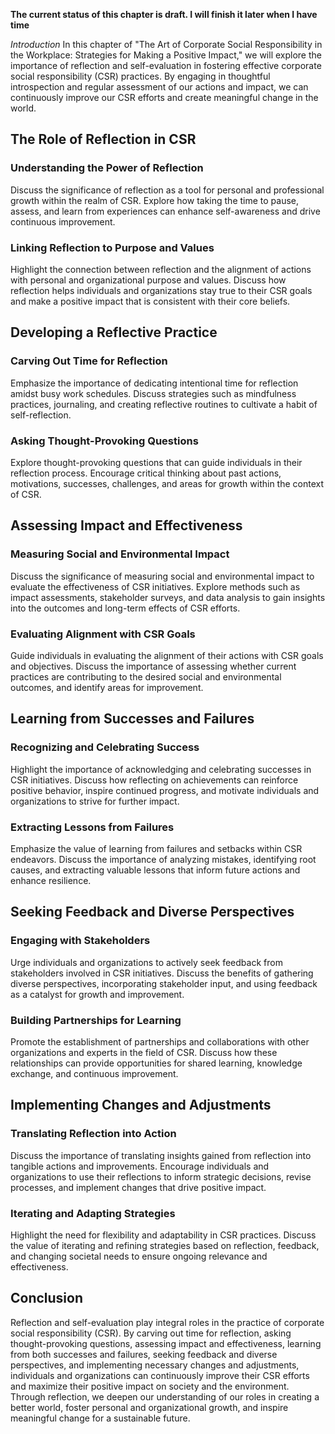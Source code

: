 **The current status of this chapter is draft. I will finish it later when I have time**

*Introduction* In this chapter of "The Art of Corporate Social Responsibility in the Workplace: Strategies for Making a Positive Impact," we will explore the importance of reflection and self-evaluation in fostering effective corporate social responsibility (CSR) practices. By engaging in thoughtful introspection and regular assessment of our actions and impact, we can continuously improve our CSR efforts and create meaningful change in the world.

The Role of Reflection in CSR
-----------------------------

### Understanding the Power of Reflection

Discuss the significance of reflection as a tool for personal and professional growth within the realm of CSR. Explore how taking the time to pause, assess, and learn from experiences can enhance self-awareness and drive continuous improvement.

### Linking Reflection to Purpose and Values

Highlight the connection between reflection and the alignment of actions with personal and organizational purpose and values. Discuss how reflection helps individuals and organizations stay true to their CSR goals and make a positive impact that is consistent with their core beliefs.

Developing a Reflective Practice
--------------------------------

### Carving Out Time for Reflection

Emphasize the importance of dedicating intentional time for reflection amidst busy work schedules. Discuss strategies such as mindfulness practices, journaling, and creating reflective routines to cultivate a habit of self-reflection.

### Asking Thought-Provoking Questions

Explore thought-provoking questions that can guide individuals in their reflection process. Encourage critical thinking about past actions, motivations, successes, challenges, and areas for growth within the context of CSR.

Assessing Impact and Effectiveness
----------------------------------

### Measuring Social and Environmental Impact

Discuss the significance of measuring social and environmental impact to evaluate the effectiveness of CSR initiatives. Explore methods such as impact assessments, stakeholder surveys, and data analysis to gain insights into the outcomes and long-term effects of CSR efforts.

### Evaluating Alignment with CSR Goals

Guide individuals in evaluating the alignment of their actions with CSR goals and objectives. Discuss the importance of assessing whether current practices are contributing to the desired social and environmental outcomes, and identify areas for improvement.

Learning from Successes and Failures
------------------------------------

### Recognizing and Celebrating Success

Highlight the importance of acknowledging and celebrating successes in CSR initiatives. Discuss how reflecting on achievements can reinforce positive behavior, inspire continued progress, and motivate individuals and organizations to strive for further impact.

### Extracting Lessons from Failures

Emphasize the value of learning from failures and setbacks within CSR endeavors. Discuss the importance of analyzing mistakes, identifying root causes, and extracting valuable lessons that inform future actions and enhance resilience.

Seeking Feedback and Diverse Perspectives
-----------------------------------------

### Engaging with Stakeholders

Urge individuals and organizations to actively seek feedback from stakeholders involved in CSR initiatives. Discuss the benefits of gathering diverse perspectives, incorporating stakeholder input, and using feedback as a catalyst for growth and improvement.

### Building Partnerships for Learning

Promote the establishment of partnerships and collaborations with other organizations and experts in the field of CSR. Discuss how these relationships can provide opportunities for shared learning, knowledge exchange, and continuous improvement.

Implementing Changes and Adjustments
------------------------------------

### Translating Reflection into Action

Discuss the importance of translating insights gained from reflection into tangible actions and improvements. Encourage individuals and organizations to use their reflections to inform strategic decisions, revise processes, and implement changes that drive positive impact.

### Iterating and Adapting Strategies

Highlight the need for flexibility and adaptability in CSR practices. Discuss the value of iterating and refining strategies based on reflection, feedback, and changing societal needs to ensure ongoing relevance and effectiveness.

Conclusion
----------

Reflection and self-evaluation play integral roles in the practice of corporate social responsibility (CSR). By carving out time for reflection, asking thought-provoking questions, assessing impact and effectiveness, learning from both successes and failures, seeking feedback and diverse perspectives, and implementing necessary changes and adjustments, individuals and organizations can continuously improve their CSR efforts and maximize their positive impact on society and the environment. Through reflection, we deepen our understanding of our roles in creating a better world, foster personal and organizational growth, and inspire meaningful change for a sustainable future.
